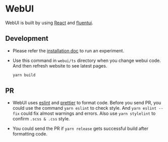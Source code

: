 # WebUI

WebUI is built by using [React](https://reactjs.org/docs/getting-started.html) and [fluentui](https://developer.microsoft.com/en-us/fluentui#/controls/web).


## Development

* Please refer the [installation doc](https://github.com/microsoft/nni#installation) to run an experiment.

* Use this command in `webui/ts` directory when you change webui code. And then refresh website to see latest pages.
    ```bash
    yarn build
    ```

## PR

* WebUI uses [eslint](https://eslint.org/docs/user-guide/getting-started) and [prettier](https://prettier.io/docs/en/index.html) to format code. Before you send PR, you could use the command `yarn eslint` to check style. And `yarn eslint --fix` could fix almost warnings and errors. Also use `yarn stylelint` to confirm `.scss & .css` style.

* You could send the PR if `yarn release` gets successful build after formatting code.